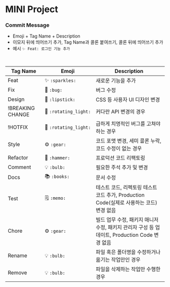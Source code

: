 # MINI Project

### Commit Message

- Emoji + Tag Name + Description
- 이모지 뒤에 띄어쓰기 추가, Tag Name과 콜론 붙여쓰기, 콜론 뒤에 띄어쓰기 추가
- 예시 `✨ Feat: 로그인 기능 추가`

<br />

| Tag Name | Emoji | Description |
| --- | --- | --- |
| Feat | ✨ `:sparkles:` | 새로운 기능을 추가 |
| Fix | 🐛 `:bug:` | 버그 수정 |
| Design | 💄 `:lipstick:` | CSS 등 사용자 UI 디자인 변경 |
| !BREAKING CHANGE | 🚨 `:rotating_light:` | 커다란 API 변경의 경우 |
| !HOTFIX | 🚨 `:rotating_light:` | 급하게 치명적인 버그를 고쳐야하는 경우 |
| Style | ⚙️ `:gear:` | 코드 포맷 변경, 세미 콜론 누락, 코드 수정이 없는 경우 |
| Refactor | 🔨 `:hammer:` | 프로덕션 코드 리팩토링 |
| Comment | 💡 `:bulb:` | 필요한 주석 추가 및 변경 |
| Docs | 📚 `:books:` | 문서 수정 |
| Test | 🗒️ `:memo:` | 테스트 코드, 리펙토링 테스트 코드 추가, Production Code(실제로 사용하는 코드) 변경 없음 |
| Chore | ⚙️ `:gear:` | 빌드 업무 수정, 패키지 매니저 수정, 패키지 관리자 구성 등 업데이트, Production Code 변경 없음 |
| Rename | 💡 `:bulb:` | 파일 혹은 폴더명을 수정하거나 옮기는 작업만인 경우 |
| Remove | 💡 `:bulb:` | 파일을 삭제하는 작업만 수행한 경우 |
